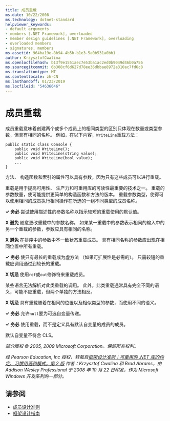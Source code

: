 ```yaml
---
title: 成员重载
ms.date: 10/22/2008
ms.technology: dotnet-standard
helpviewer_keywords:
- default arguments
- members [.NET Framework], overloaded
- member design guidelines [.NET Framework], overloading
- overloaded members
- signatures, members
ms.assetid: 964ba19e-8b94-4b5b-b1e3-5a0b531a0bb1
author: KrzysztofCwalina
ms.openlocfilehash: b13f9e1551aec7e53ba1ac2ed0b9049d46b0a756
ms.sourcegitcommit: 6b308cf6d627d78ee36dbbae8972a310ac7fd6c8
ms.translationtype: MT
ms.contentlocale: zh-CN
ms.lasthandoff: 01/23/2019
ms.locfileid: "54636646"
---
```

# <a name="member-overloading"></a>成员重载
成员重载意味着创建两个或多个成员上的相同类型的区别只体现在数量或类型参数，但具有相同的名称。 例如，在以下内容，`WriteLine`重载方法：  
  
```  
public static class Console {  
    public void WriteLine();  
    public void WriteLine(string value);  
    public void WriteLine(bool value);  
    ...  
}  
```  
  
 方法、 构造函数和索引的属性可以具有参数，因为只有这些成员可以进行重载。  
  
 重载是用于提高可用性、 生产力和可重用库的可读性最重要的技术之一。 重载的参数数量，使可能提供更简单的构造函数和方法的版本。 重载参数类型，使得可以使用相同的成员执行相同操作在所选的一组不同类型的成员名称。  
  
 **✓ 务必** 尝试使用描述性的参数名称以指示较短的重载使用的默认值。  
  
 **X 避免** 随意更改重载中的参数名称。 如果某一重载中的参数表示相同的输入中的另一个重载的参数，参数应具有相同的名称。  
  
 **X 避免** 在排序中的参数中不一致状态重载成员。 具有相同名称的参数应出现在相同位置中所有重载。  
  
 **✓ 务必** 使只有最长的重载成为虚方法 （如果可扩展性是必需的）。 只需较短的重载应调用通过到较长的重载。  
  
 **X 切忌** 使用`ref`或`out`修饰符来重载成员。  
  
 某些语言无法解析对此类重载的调用。 此外，此类重载通常具有完全不同的语义，可能不应重载，但两个单独的方法相反。  
  
 **X 切忌** 具有重载随着在相同的位置以及相似类型的参数，而使用不同的语义。  
  
 **✓ 务必** 允许`null`要为可选自变量传递。  
  
 **✓ 务必** 使用重载，而不是定义具有默认自变量的成员的成员。  
  
 默认自变量不符合 CLS。  
  
 *部分版权 © 2005, 2009 Microsoft Corporation。保留所有权利。*  
  
 *经 Pearson Education, Inc 授权，转载自[框架设计准则：可重用的 .NET 库的约定、习惯用语和模式，第 2 版](https://www.informit.com/store/framework-design-guidelines-conventions-idioms-and-9780321545619) 作者：Krzysztof Cwalina 和 Brad Abrams，由 Addison Wesley Professional 于 2008 年 10 月 22 日印发，作为 Microsoft Windows 开发系列的一部分。*  
  
## <a name="see-also"></a>请参阅

- [成员设计准则](../../../docs/standard/design-guidelines/member.md)
- [框架设计指南](../../../docs/standard/design-guidelines/index.md)
